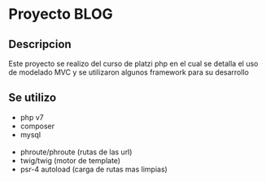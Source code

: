 
<h1>Proyecto BLOG</h1>
<h2>Descripcion</h2>
Este proyecto se realizo del curso de platzi php en el cual se detalla el uso de modelado MVC y se utilizaron algunos framework para su
desarrollo

<h2>Se utilizo</h2>
<ul>
  <li>php v7</li>
  <li>composer</li>
  <li>mysql</li>
  <li>phroute/phroute (rutas de las url)</li>
  <li>twig/twig (motor de template)</li>
  <li>psr-4 autoload (carga de rutas mas limpias)</li>
<ul>
